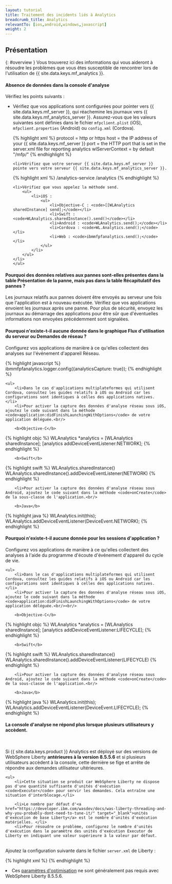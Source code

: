 ```yaml
---
layout: tutorial
title: Traitement des incidents liés à Analytics
breadcrumb_title: Analytics
relevantTo: [ios,android,windows,javascript]
weight: 2
---
```

<!-- NLS_CHARSET=UTF-8 -->
## Présentation
{: #overview }
Vous trouverez ici des informations qui vous aideront à résoudre les problèmes que vous êtes susceptible de rencontrer lors de l'utilisation de {{ site.data.keys.mf_analytics }}.

<div class="panel panel-default">
  <div class="panel-heading"><h4>Absence de données dans la console d'analyse</h4></div>
  <div class="panel-body">
  <p>Vérifiez les points suivants :</p>
  <ul>
    <li>Vérifiez que vos applications sont configurées pour pointer vers {{ site.data.keys.mf_server }}, qui réachemine les journaux vers {{ site.data.keys.mf_analytics_server }}. Assurez-vous que les valeurs suivantes sont définies dans le fichier <code>mfpclient.plist</code> (iOS), <code>mfpclient.properties</code> (Android) ou <code>config.xml</code> (Cordova).

{% highlight xml %}
protocol = http or https
host = the IP address of your {{ site.data.keys.mf_server }}
port = the HTTP port that is set in the server.xml file for reporting analytics
wlServerContext = by default "/mfp/"
{% endhighlight %}</li>

    <li>Vérifiez que votre serveur {{ site.data.keys.mf_server }} pointe vers votre serveur {{ site.data.keys.mf_analytics_server }}.

{% highlight xml %}
/analytics-service
/analytics
{% endhighlight %}</li>

    <li>Vérifiez que vous appelez la méthode send.
        <ul>
            <li>iOS :
                <ul>
                    <li>Objective-C : <code>[[WLAnalytics sharedInstance] send];</code></li>
                    <li>Swift : <code>WLAnalytics.sharedInstance().send()</code></li>
                    <li>Android : <code>WLAnalytics.send();</code></li>
                    <li>Cordova : <code>WL.Analytics.send();</code></li>
                    <li>Web : <code>ibmmfpfanalytics.send();</code></li>
                </ul>
            </li>
        </ul>
    </li>
    </ul>
  </div>
</div>

<div class="panel panel-default">
  <div class="panel-heading"><h4>Pourquoi des données relatives aux pannes sont-elles présentes dans la table Présentation de la panne, mais pas dans la table Récapitulatif des pannes ?</h4></div>
  <div class="panel-body">
    <p>Les journaux relatifs aux pannes doivent être envoyés au serveur une fois que l'application est à nouveau exécutée. Vérifiez que vos applications envoient les journaux après une panne. Pour plus de sécurité, envoyez les journaux au démarrage des applications pour être sûr que d'éventuelles informations non envoyées précédemment sont signalées.</p>
  </div>
</div>

<div class="panel panel-default">
  <div class="panel-heading"><h4>Pourquoi n'existe-t-il aucune donnée dans le graphique Flux d'utilisation du serveur ou Demandes de réseau ?</h4></div>
  <div class="panel-body">
    <p>Configurez vos applications de manière à ce qu'elles collectent des analyses sur l'événement d'appareil Réseau.</p>

{% highlight javascript %}
ibmmfpfanalytics.logger.config({analyticsCapture: true});
{% endhighlight %}

    <ul>
        <li>Dans le cas d'applications multiplateformes qui utilisent Cordova, consultez les guides relatifs à iOS ou Android car les configurations sont identiques à celles des applications natives. </li>
        <li>Pour activer la capture des données d'analyse réseau sous iOS, ajoutez le code suivant dans la méthode <code>application:didFinishLaunchingWithOptions</code> de votre application déléguée.<br/>

        <b>Objective-C</b>

{% highlight objc %}
WLAnalytics *analytics = [WLAnalytics sharedInstance];
[analytics addDeviceEventListener:NETWORK];
{% endhighlight %}

        <b>Swift</b>

{% highlight swift %}
WLAnalytics.sharedInstance()
WLAnalytics.sharedInstance().addDeviceEventListener(NETWORK)
{% endhighlight %}</li>

        <li>Pour activer la capture des données d'analyse réseau sous Android, ajoutez le code suivant dans la méthode <code>onCreate</code> de la sous-classe de l'application.<br/>

        <b>Java</b>
{% highlight java %}
WLAnalytics.init(this);
WLAnalytics.addDeviceEventListener(DeviceEvent.NETWORK);
{% endhighlight %}</li>
    </ul>
  </div>
</div>

<div class="panel panel-default">
  <div class="panel-heading"><h4>Pourquoi n'existe-t-il aucune donnée pour les sessions d'application ? </h4></div>
  <div class="panel-body">
    <p>Configurez vos applications de manière à ce qu'elles collectent des analyses à l'aide du programme d'écoute d'événement d'appareil du cycle de vie. </p>

    <ul>
        <li>Dans le cas d'applications multiplateformes qui utilisent Cordova, consultez les guides relatifs à iOS ou Android car les configurations sont identiques à celles des applications natives. </li>
        <li>Pour activer la capture des données d'analyse réseau sous iOS, ajoutez le code suivant dans la méthode <code>application:didFinishLaunchingWithOptions</code> de votre application déléguée.<br/><br/>

        <b>Objective-C</b>

{% highlight objc %}
WLAnalytics *analytics = [WLAnalytics sharedInstance];
[analytics addDeviceEventListener:LIFECYCLE];
{% endhighlight %}

        <b>Swift</b>

{% highlight swift %}
WLAnalytics.sharedInstance()
WLAnalytics.sharedInstance().addDeviceEventListener(LIFECYCLE)
{% endhighlight %}</li>

        <li>Pour activer la capture des données d'analyse réseau sous Android, ajoutez le code suivant dans la méthode <code>onCreate</code> de la sous-classe de l'application.<br/>

        <b>Java</b>

{% highlight java %}
WLAnalytics.init(this);
WLAnalytics.addDeviceEventListener(DeviceEvent.LIFECYCLE);
{% endhighlight %}</li>
    </ul>
  </div>
</div>

<div class="panel panel-default">
  <div class="panel-heading"><h4>La console d'analyse ne répond plus lorsque plusieurs utilisateurs y accèdent.</h4></div>
  <div class="panel-body">
  <br>
    <p>Si {{ site.data.keys.product }} Analytics est déployé sur des versions de WebSphere Liberty <b>antérieures à la version 8.5.5.6</b> et si plusieurs utilisateurs accèdent à la console, cette dernière se fige et arrête de répondre aux demandes utilisateur ultérieures.
</p>

    <ul>
        <li>Cette situation se produit car WebSphere Liberty ne dispose pas d'une quantité suffisante d'unités d'exécution <code>Executor</code> pour servir les demandes. Cela entraîne une situation d'interblocage.</li>

        <li>Le nombre par défaut d'<a href="https://developer.ibm.com/wasdev/docs/was-liberty-threading-and-why-you-probably-dont-need-to-tune-it/" target="_blank">unités d'exécution de base Liberty</a> est le nombre d'unités d'exécution matérielles. </li>
        <li>Pour résoudre ce problème, configurez le nombre d'unités d'exécution dans le paramètre des unités d'exécution Executor de Liberty en indiquant une valeur supérieure à la valeur par défaut.
<br/>
Ajoutez la configuration suivante dans le fichier <code>server.xml</code> de Liberty :
<br/>

{% highlight xml %}
<executor name="LargeThreadPool" id="default" coreThreads="80" maxThreads="80" keepAlive="60s" stealPolicy="STRICT" rejectedWorkPolicy="CALLER_RUNS" />
{% endhighlight %}</li>
<li>Ces <a href="https://www.ibm.com/support/knowledgecenter/SSAW57_liberty/com.ibm.websphere.wlp.nd.multiplatform.doc/ae/twlp_tun.html" target="_blank">paramètres d'optimisation</a> ne sont généralement pas requis avec WebSphere Liberty 8.5.5.6.</li>
    </ul>
  </div>
</div>

